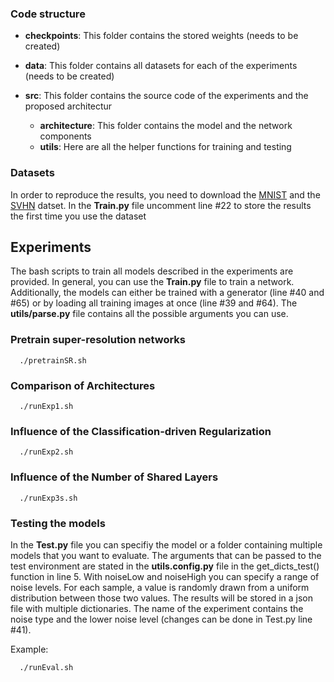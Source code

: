 ### Code structure

- **checkpoints**: This folder contains the stored weights (needs to be created)

- **data**: This folder contains all datasets for each of the experiments (needs to be created)

- **src**: This folder contains the source code of the experiments and the proposed architectur

    - **architecture**: This folder contains the model and the network components
    - **utils**: Here are all the helper functions for training and testing


### Datasets

In order to reproduce the results, you need to download the [MNIST](http://yann.lecun.com/exdb/mnist/) and the [SVHN](http://ufldl.stanford.edu/housenumbers/) datset.
In the **Train.py** file uncomment line #22 to store the results the first time you use the dataset

## Experiments

The bash scripts to train all models described in the experiments are provided. In general, you can use the **Train.py** file to train a network. Additionally, the models can either be trained with a generator (line #40 and #65) or by loading all training images at once (line #39 and #64). The **utils/parse.py** file contains all the possible arguments you can use.

### Pretrain super-resolution networks 

```
  ./pretrainSR.sh
```

### Comparison of Architectures

```
  ./runExp1.sh
```

### Influence of the Classification-driven Regularization

```
  ./runExp2.sh
```

###  Influence of the Number of Shared Layers

```
  ./runExp3s.sh
```

### Testing the models
In the **Test.py** file you can specifiy the model or a folder containing multiple models that you want to evaluate. The arguments that can be passed to the test environment are stated in the **utils.config.py** file in the get_dicts_test() function in line 5. With noiseLow and noiseHigh you can specify a range of noise levels. For each sample, a value is randomly drawn from a uniform distribution between those two values. The results will be stored in a json file with multiple dictionaries. The name of the experiment contains the noise type and the lower noise level (changes can be done in Test.py line #41).

Example:

```
  ./runEval.sh
```

